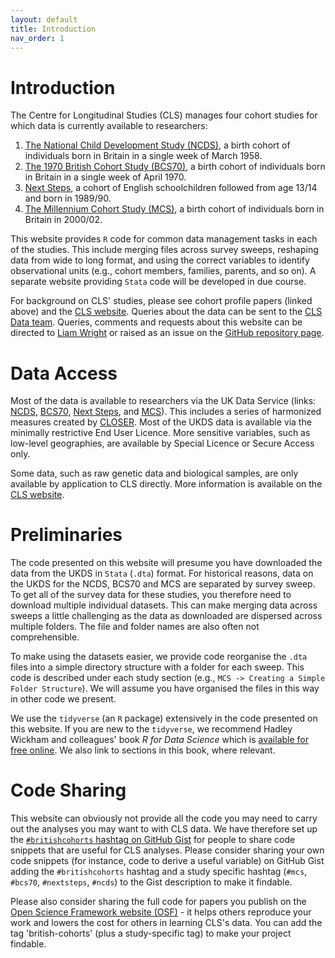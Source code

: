 ```yaml
---
layout: default
title: Introduction
nav_order: 1
---
```


# Introduction

The Centre for Longitudinal Studies (CLS) manages four cohort studies for which data is currently available to researchers:

1. [The National Child Development Study (NCDS)](https://doi.org/10.1093/ije/dyi183), a birth cohort of individuals born in Britain in a single week of March 1958.
2. [The 1970 British Cohort Study (BCS70)](https://doi.org/10.1093/ije/dyac148), a birth cohort of individuals born in Britain in a single week of April 1970.
3. [Next Steps](https://doi.org/10.5334/ohd.16), a cohort of English schoolchildren followed from age 13/14 and born in 1989/90.
4. [The Millennium Cohort Study (MCS)](https://doi.org/10.1093/ije/dyu001), a birth cohort of individuals born in Britain in 2000/02.

This website provides `R` code for common data management tasks in each of the studies. This include merging files across survey sweeps, reshaping data from wide to long format, and using the correct variables to identify observational units (e.g., cohort members, families, parents, and so on). A separate website providing `Stata` code will be developed in due course.

For background on CLS' studies, please see cohort profile papers (linked above) and the [CLS website](https://cls.ucl.ac.uk/cls-studies/). Queries about the data can be sent to the [CLS Data team](mailto:clsdata@ucl.ac.uk). Queries, comments and requests about this website can be directed to [Liam Wright](mailto:liam.wright@ucl.ac.uk) or raised as an issue on the [GitHub repository page](https://github.com/CLS-Data/CLS-Data.github.io).

# Data Access

Most of the data is available to researchers via the UK Data Service (links: [NCDS](https://doi.org/10.5255/UKDA-Series-2000032), [BCS70](https://doi.org/10.5255/UKDA-Series-200001), [Next Steps](https://doi.org/10.5255/UKDA-Series-2000030), and [MCS](https://doi.org/10.5255/UKDA-Series-2000031)). This includes a series of harmonized measures created by [CLOSER](https://doi.org/10.5255/UKDA-Series-2000111). Most of the UKDS data is available via the minimally restrictive End User Licence. More sensitive variables, such as low-level geographies, are available by Special Licence or Secure Access only. 

Some data, such as raw genetic data and biological samples, are only available by application to CLS directly. More information is available on the [CLS website](https://cls.ucl.ac.uk/data-access-training/data-access/).

# Preliminaries
The code presented on this website will presume you have downloaded the data from the UKDS in `Stata` (`.dta`) format. For historical reasons, data on the UKDS for the NCDS, BCS70 and MCS are separated by survey sweep. To get all of the survey data for these studies, you therefore need to download multiple individual datasets. This can make merging data across sweeps a little challenging as the data as downloaded are dispersed across multiple folders. The file and folder names are also often not comprehensible.

To make using the datasets easier, we provide code reorganise the `.dta` files into a simple directory structure with a folder for each sweep. This code is described under each study section (e.g., `MCS -> Creating a Simple Folder Structure`). We will assume you have organised the files in this way in other code we present.

We use the `tidyverse` (an `R` package) extensively in the code presented on this website. If you are new to the `tidyverse`, we recommend Hadley Wickham and colleagues' book *R for Data Science* which is [available for free online](https://r4ds.had.co.nz/). We also link to sections in this book, where relevant.

# Code Sharing
This website can obviously not provide all the code you may need to carry out the analyses you may want to with CLS data. We have therefore set up the [`#britishcohorts` hashtag on GitHub Gist](https://gist.github.com/search?q=%23britishcohorts) for people to share code snippets that are useful for CLS analyses. Please consider sharing your own code snippets (for instance, code to derive a useful variable) on GitHub Gist adding the `#britishcohorts` hashtag and a study specific hashtag (`#mcs`, `#bcs70`, `#nextsteps`, `#ncds`) to the Gist description to make it findable. 

Please also consider sharing the full code for papers you publish on the [Open Science Framework website (OSF)](https://osf.io) - it helps others reproduce your work and lowers the cost for others in learning CLS's data. You can add the tag 'british-cohorts' (plus a study-specific tag) to make your project findable.
